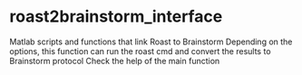 # roast2brainstorm_interface
Matlab scripts and functions that link Roast to Brainstorm
Depending on the options, this function can run the roast cmd and convert the results to Brainstorm protocol
Check the help of the main function
